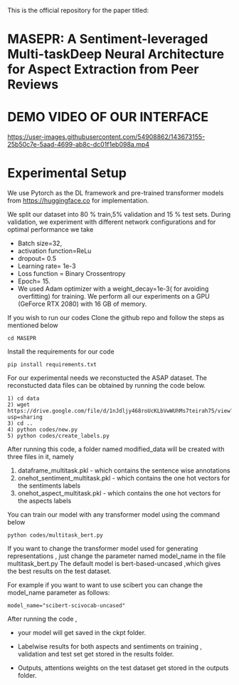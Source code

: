 This is the official repository for the paper titled:

# MASEPR: A Sentiment-leveraged Multi-taskDeep Neural Architecture for Aspect Extraction from Peer Reviews

# DEMO VIDEO OF OUR INTERFACE

https://user-images.githubusercontent.com/54908862/143673155-25b50c7e-5aad-4699-ab8c-dc01f1eb098a.mp4


# Experimental Setup

We use Pytorch as the DL framework and pre-trained transformer models from  https://huggingface.co for implementation.

We split our dataset into 80 \% train,5\% validation and 15 \% test sets.
During validation, we experiment with different network configurations and for optimal performance we take 
* Batch size=32, 
* activation function=ReLu
* dropout= 0.5 
* Learning rate= 1e-3 
* Loss function = Binary Crossentropy 
* Epoch= 15.
* We used Adam optimizer with  a weight\_decay=1e-3( for avoiding overfitting) for training. 
We perform all our experiments on a GPU (GeForce RTX 2080) with 16 GB of memory.

If you wish to run our codes
Clone the github repo and follow the steps as mentioned below

    cd MASEPR
    
Install the requirements for our code

    pip install requirements.txt

For our experimental needs we reconstucted the ASAP dataset. The reconstucted data files can be obtained by running the code below.

    1) cd data
    2) wget https://drive.google.com/file/d/1nJdljy468roUcKLbVwWUhMs7teirah75/view?usp=sharing
    3) cd ..
    4) python codes/new.py
    5) python codes/create_labels.py
    
 After running this code, a folder named modified_data will be created with three files in it, namely
 
 1) dataframe_multitask.pkl        - which contains the sentence wise annotations
 2) onehot_sentiment_multitask.pkl - which contains the one hot vectors for the sentiments labels
 3) onehot_aspect_multitask.pkl    - which contains the one hot vectors for the aspects labels


You can train our model with any transformer model using the command below

    python codes/multitask_bert.py
    
If you want to change the transformer model used for generating representations , just change the parameter named model_name in the file multitask_bert.py
The default model is bert-based-uncased ,which gives the best results on the test dataset.



For example if you want to want to use scibert you can change the model_name parameter as follows:

    model_name="scibert-scivocab-uncased"
    
    
After running the code , 

* your model  will get saved in the ckpt folder.

* Labelwise results for both aspects and sentiments on training , validation and test set get stored in the results folder.

* Outputs, attentions weights on the test dataset get stored in the outputs folder. 




<!-- 
Sample data:

ids           | sentences                                         | aspects
------------- | -------------                                     | -----------
0             | the issue researched in this work is of signif... | [motivation]
1             | is this comparison fair                           | [meaningful]


![alt text](https://github.com/HardikArora17/MASPR-PAKDD-2021/blob/ce9bc5e21925c8dc45967d00c4ae26b95ab5f035/loss_bert_multi.png)
 -->
